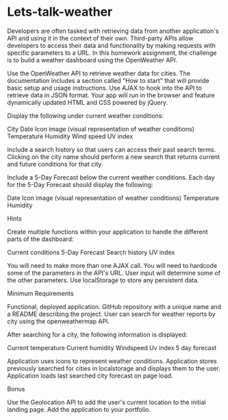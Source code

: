# Lets-talk-weather



Developers are often tasked with retrieving data from another application's API and using it in the context of their own. Third-party APIs allow developers to access their data and functionality by making requests with specific parameters to a URL. In this homework assignment, the challenge is to build a weather dashboard using the OpenWeather API.

Use the OpenWeather API to retrieve weather data for cities. The documentation includes a section called "How to start" that will provide basic setup and usage instructions.
Use AJAX to hook into the API to retrieve data in JSON format.
Your app will run in the browser and feature dynamically updated HTML and CSS powered by jQuery.

Display the following under current weather conditions:


City
Date
Icon image (visual representation of weather conditions)
Temperature
Humidity
Wind speed
UV index


Include a search history so that users can access their past search terms. Clicking on the city name should perform a new search that returns current and future conditions for that city. 

Include a 5-Day Forecast below the current weather conditions. Each day for the 5-Day Forecast should display the following:


Date
Icon image (visual representation of weather conditions)
Temperature
Humidity







Hints



Create multiple functions within your application to handle the different parts of the dashboard:


Current conditions
5-Day Forecast
Search history
UV index


You will need to make more than one AJAX call.
You will need to hardcode some of the parameters in the API's URL. User input will determine some of the other parameters.
Use localStorage to store any persistent data.



Minimum Requirements


Functional, deployed application.
GitHub repository with a unique name and a README describing the project.
User can search for weather reports by city using the openweathermap API.

After searching for a city, the following information is displayed:


 Current temperature
 Current humidity
 Windspeed
 Uv index
 5 day forecast


Application uses icons to represent weather conditions.
Application stores previously searched for cities in localstorage and displays them to the user.
Application loads last searched city forecast on page load.



Bonus


Use the Geolocation API to add the user's current location to the initial landing page.
Add the application to your portfolio.








